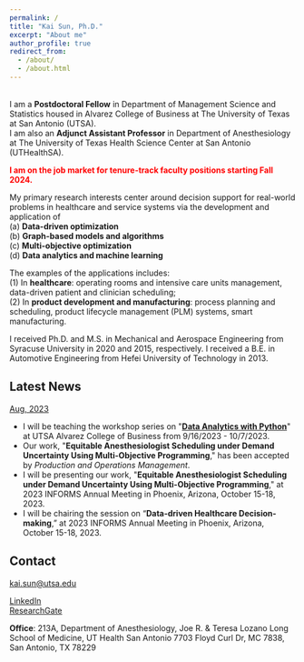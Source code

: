 ```yaml
---
permalink: /
title: "Kai Sun, Ph.D."
excerpt: "About me"
author_profile: true
redirect_from: 
  - /about/
  - /about.html
---
```


\
I am a **Postdoctoral Fellow** in Department of Management Science and Statistics housed in Alvarez College of Business at The University of Texas at San Antonio (UTSA).\
I am also an **Adjunct Assistant Professor** in Department of Anesthesiology at The University of Texas Health Science Center at San Antonio (UTHealthSA).

<span style="color:red">**I am on the job market for tenure-track faculty positions starting Fall 2024.**</span>

My primary research interests center around decision support for real-world problems in healthcare and service systems 
via the development and application of\
(a) **Data-driven optimization**\
(b) **Graph-based models and algorithms**\
(c) **Multi-objective optimization**\
(d) **Data analytics and machine learning**

The examples of the applications includes:\
(1) In **healthcare**: operating rooms and intensive care units management, data-driven patient and clinician scheduling;\
(2) In **product development and manufacturing**: process planning and scheduling, product lifecycle management (PLM) systems, smart manufacturing.

I received Ph.D. and M.S. in Mechanical and Aerospace Engineering from Syracuse University in 2020 and 2015, respectively.
I received a B.E. in Automotive Engineering from Hefei University of Technology in 2013.

Latest News
------
<ins>Aug, 2023</ins>
- I will be teaching the workshop series on 
"<a href="https://youtube.com/playlist?list=PLwULGI0TbkccvUbA7zRMJlSER76X5O6aE&si=vfJw56FfLjB5Io_U">**Data Analytics with Python**</a>" at UTSA Alvarez College of Business
from 9/16/2023 - 10/7/2023.
- Our work, "**Equitable Anesthesiologist Scheduling under Demand Uncertainty Using Multi-Objective Programming**,"
has been accepted by *Production and Operations Management*.
- I will be presenting our work, "**Equitable Anesthesiologist Scheduling under Demand Uncertainty Using Multi-Objective Programming**,"
at 2023 INFORMS Annual Meeting in Phoenix, Arizona, October 15-18, 2023.
- I will be chairing the session on “**Data-driven Healthcare Decision-making**,”
at 2023 INFORMS Annual Meeting in Phoenix, Arizona, October 15-18, 2023.


Contact
------
<ins>kai.sun@utsa.edu</ins>

[LinkedIn](https://www.linkedin.com/in/kai-sun-211a47bb/)
\
[ResearchGate](https://www.researchgate.net/profile/Kai-Sun-70)

**Office**: 213A, Department of Anesthesiology, Joe R. & Teresa Lozano Long School of Medicine, UT Health San Antonio
7703 Floyd Curl Dr, MC 7838, San Antonio, TX 78229